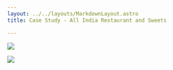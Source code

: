 ```yaml
---
layout: ../../layouts/MarkdownLayout.astro
title: Case Study - All India Restaurant and Sweets

---
```




![](https://ik.imagekit.io/boxhuwbys/all-india-old.webp?updatedAt=1712904143365)

![](https://ik.imagekit.io/boxhuwbys/all-india-new.webp?updatedAt=1712904327998)